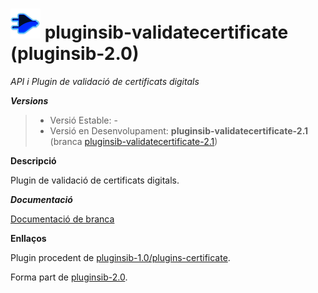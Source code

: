 # ![Logo](https://github.com/GovernIB/maven/raw/binaris/pluginsib/projectinfo_Attachments/icon.jpg) pluginsib-validatecertificate  (pluginsib-2.0)
*API i Plugin de validació de certificats digitals*

***Versions***

> - Versió Estable: -
> - Versió en Desenvolupament: __pluginsib-validatecertificate-2.1__ (branca [pluginsib-validatecertificate-2.1](../../tree/pluginsib-validatecertificate-2.1))

**Descripció**

Plugin de validació de certificats digitals.

***Documentació***

[Documentació de branca](../../tree/pluginsib-validatecertificate-2.0#documentaci%C3%B3)

**Enllaços**

Plugin procedent de [pluginsib-1.0/plugins-certificate](https://github.com/GovernIB/pluginsib/tree/pluginsib-1.0/plugins-certificate).  

Forma part de [pluginsib-2.0](https://github.com/GovernIB/pluginsib/tree/pluginsib-2.0).
